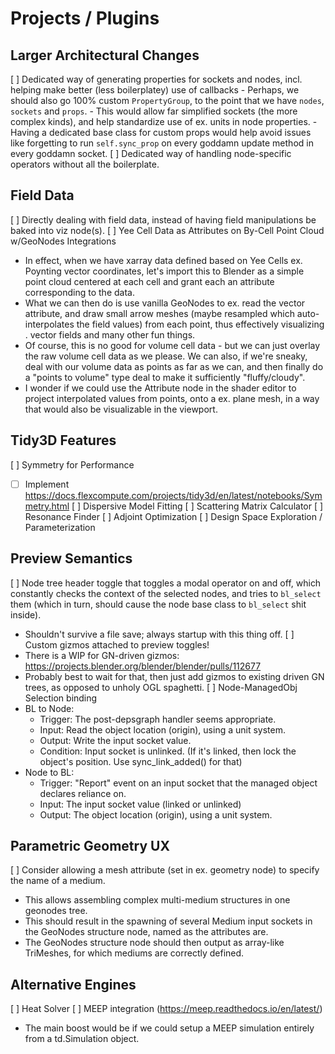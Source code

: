 # Projects / Plugins
## Larger Architectural Changes
[ ] Dedicated way of generating properties for sockets and nodes, incl. helping make better (less boilerplatey) use of callbacks
	- Perhaps, we should also go 100% custom `PropertyGroup`, to the point that we have `nodes`, `sockets` and `props`.
	- This would allow far simplified sockets (the more complex kinds), and help standardize use of ex. units in node properties.
	- Having a dedicated base class for custom props would help avoid issues like forgetting to run `self.sync_prop` on every goddamn update method in every goddamn socket.
[ ] Dedicated way of handling node-specific operators without all the boilerplate.

## Field Data
[ ] Directly dealing with field data, instead of having field manipulations be baked into viz node(s).
[ ] Yee Cell Data as Attributes on By-Cell Point Cloud w/GeoNodes Integrations
- In effect, when we have xarray data defined based on Yee Cells ex. Poynting vector coordinates, let's import this to Blender as a simple point cloud centered at each cell and grant each an attribute corresponding to the data.
- What we can then do is use vanilla GeoNodes to ex. read the vector attribute, and draw small arrow meshes (maybe resampled which auto-interpolates the field values) from each point, thus effectively visualizing . vector fields and many other fun things.
- Of course, this is no good for volume cell data - but we can just overlay the raw volume cell data as we please. We can also, if we're sneaky, deal with our volume data as points as far as we can, and then finally do a "points to volume" type deal to make it sufficiently "fluffy/cloudy".
- I wonder if we could use the Attribute node in the shader editor to project interpolated values from points, onto a ex. plane mesh, in a way that would also be visualizable in the viewport.

## Tidy3D Features
[ ] Symmetry for Performance
- [ ] Implement <https://docs.flexcompute.com/projects/tidy3d/en/latest/notebooks/Symmetry.html>
[ ] Dispersive Model Fitting
[ ] Scattering Matrix Calculator
[ ] Resonance Finder
[ ] Adjoint Optimization
[ ] Design Space Exploration / Parameterization

## Preview Semantics
[ ] Node tree header toggle that toggles a modal operator on and off, which constantly checks the context of the selected nodes, and tries to `bl_select` them (which in turn, should cause the node base class to `bl_select` shit inside).
- Shouldn't survive a file save; always startup with this thing off.
[ ] Custom gizmos attached to preview toggles!
- There is a WIP for GN-driven gizmos: <https://projects.blender.org/blender/blender/pulls/112677>
- Probably best to wait for that, then just add gizmos to existing driven GN trees, as opposed to unholy OGL spaghetti.
[ ] Node-ManagedObj Selection binding
- BL to Node:
	- Trigger: The post-depsgraph handler seems appropriate.
	- Input: Read the object location (origin), using a unit system.
	- Output: Write the input socket value.
	- Condition: Input socket is unlinked. (If it's linked, then lock the object's position. Use sync_link_added() for that)
- Node to BL:
	- Trigger: "Report" event on an input socket that the managed object declares reliance on.
	- Input: The input socket value (linked or unlinked)
	- Output: The object location (origin), using a unit system.

## Parametric Geometry UX
[ ] Consider allowing a mesh attribute (set in ex. geometry node) to specify the name of a medium.
- This allows assembling complex multi-medium structures in one geonodes tree.
- This should result in the spawning of several Medium input sockets in the GeoNodes structure node, named as the attributes are.
- The GeoNodes structure node should then output as array-like TriMeshes, for which mediums are correctly defined.

## Alternative Engines
[ ] Heat Solver
[ ] MEEP integration (<https://meep.readthedocs.io/en/latest/>)
- The main boost would be if we could setup a MEEP simulation entirely from a td.Simulation object.
